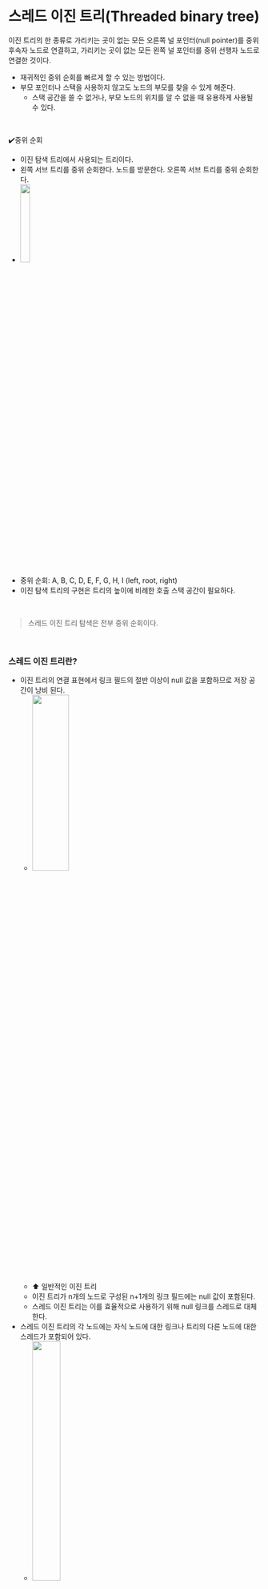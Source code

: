 # 스레드 이진 트리(Threaded binary tree)

이진 트리의 한 종류로 가리키는 곳이 없는 모든 오른쪽 널 포인터(null pointer)를 중위 후속자 노드로 연결하고, 가리키는 곳이 없는 모든 왼쪽 널 포인터를 중위 선행자 노드로 연결한 것이다.
- 재귀적인 중위 순회를 빠르게 할 수 있는 방법이다.
- 부모 포인터나 스택을 사용하지 않고도 노드의 부모를 찾을 수 있게 해준다.
    - 스택 공간을 쓸 수 없거나, 부모 노드의 위치를 알 수 없을 때 유용하게 사용될 수 있다.
</br>

✔️중위 순회
- 이진 탐색 트리에서 사용되는 트리이다.
- 왼쪽 서브 트리를 중위 순회한다. 노드를 방문한다. 오른쪽 서브 트리를 중위 순회한다.
- <img src="./imgs/binary_tree.png" width="20%" height="20%">
- 중위 순회: A, B, C, D, E, F, G, H, I (left, root, right)
- 이진 탐색 트리의 구현은 트리의 높이에 비례한 호출 스택 공간이 필요하다.
</br>

> 스레드 이진 트리 탐색은 전부 중위 순회이다.
</br>

### 스레드 이진 트리란?

- 이진 트리의 연결 표현에서 링크 필드의 절반 이상이 null 값을 포함하므로 저장 공간이 낭비 된다.
    - <img src="./imgs/threaded-binary-tree.png" width="40%" height="30%">
    - ⬆️ 일반적인 이진 트리
    - 이진 트리가 n개의 노드로 구성된 n+1개의 링크 필드에는 null 값이 포함된다.
    - 스레드 이진 트리는 이를 효율적으로 사용하기 위해 null 링크를 스레드로 대체한다.
- 스레드 이진 트리의 각 노드에는 자식 노드에 대한 링크나 트리의 다른 노드에 대한 스레드가 포함되어 있다.
    - <img src="./imgs/one-threaded-binary-tree.png" width="35%">
    - ⬆️ 단방향 스레드 이진 트리
    - <img src="./imgs/oneway-threaded-binary-tree.png" width="60%">
    - 노드의 오른쪽 링크 필드에 스레드를 넣는다. 
    → 각 리프 노드들의 오른쪽 링크 필드에 다음 노드를 가리키는 스레드를 넣는다.
- 양방향 스레드 이진 트리에서 노드의 *오른쪽 필드*는 노드의 중위 **후속 노드**를 가리키는 스레드를 넣고, *왼쪽 필드*는 노드의 중위 **선행 노드**를 가리키는 스레드를 넣는다.
    - <img src="./imgs/double-threaded-binary-tree.png" width="35%">
    - ⬆️ 양방향 스레드 이진 트리
    - <img src="./imgs/twoway-threaded-binary-tree.png" width="60%">
- 양방향 스레드 이진 트리에서 첫 번째 노드의 왼쪽 스레드, 마지막 노드의 오른쪽 스레드는 각각 선행 노드와 후속 노드가 없기 때문에 아무데도 가리키지 않는다.
- 스레드의 균일성을 유지하기 위해 __헤더 노드(header node)__ 를 추가한다.
    - <img src="./imgs/header-threaded-binary-tree.png" width="40%">
    - ⬆️ **스레드 이진 트리**
    - 헤더 노드(header node)는 데이터 부분이 없으며 왼쪽 링크 필드는 루트 노드를 가리키고 오른쪽 링크 필드는 자신을 가리킨다.
    - 헤더 노드는 첫 번째 노드의 선행 작업이 되고 마지막 노드의 후속 작업이다.
</br>

### 단일 스레드 이진 트리 구조

#### 스레드 노드

```c
struct Node
{
    int data;
    struct Node *left, *right;
    bool rightThread; 
}
```

</br>

```java
static class Node
{
    int data;
    Node left, right;
    boolean rightThread; 
}
```

</br>

#### 스레드 트리 순서 정렬

```c
struct Node* leftMost(struct Node* n)
{
    if (n == NULL)
        return NULL;
 
    while (n->left != NULL)
        n = n->left;
 
    return n;
}
 
// 스레드 이진 트리 중위 순회
void inOrder(struct Node* root)
{
    struct Node* cur = leftMost(root);
    while (cur != NULL) {
        printf("%d ", cur->data);
 
        // 만약 스레드 노드인 경우 중위 후속자로 이동
        if (cur->rightThread)
            cur = cur->right;
        else 
						// 아닐 경우 오른쪽 하위 트리의 가장 왼쪽 자식으로 이동
            cur = leftmost(cur->right);
    }
}
```

</br>

```java
// n이 루트인 트리에서 가장 왼쪽 노드를 찾는 함수
Node leftMost(Node n)
{
    if (n == null)
        return null;
 
    while (n.left != null)
        n = n.left;
 
    return n;
}
 
// 스레드 이진 트리 중위 순회
static void inOrder(Node root)
{
    Node cur = leftMost(root);
    while (cur != null) {
        System.out.printf("%d ", cur.data);
 
        // 스레드 노드인 경우 중위 후속자로 이동
				if (cur.rightThread)
            cur = cur.right;
        else 	
						// 아닐 경우 오른쪽 하위 트리의 가장 왼쪽 자식으로 이동
            cur = leftmost(cur.right);
    }
}
```

</br>

### 스레드 이진 트리의 장단점

#### 장점

- 트리의 노드를 순차적으로 빠르게 탐색하므로 **스택이 필요하지 않다.**
    - 스택을 사용하면 많은 메모리와 시간이 소비됨
- 스레드와 링크를 따라가면 **모든 노드의 후임자와 선행자를 효율적으로 결정**할 수 있다.

#### 단점

- 스레드 이진 트리는 각 노드의 링크 필드가 일반 노드를 가리키는지 아니면 노드의 후임자 선행자를 가리키는지를 알기 위해 **각 노드에 대한 추가 정보를 유지해야 한다**.
- 스레드 이진 트리에 대한 **삽입 및 삭제는** 스레드와 일반 링크 모두를 유지 관리해야 되기 때문에 **더 많은 시간이 소요된다**.
</br>
</br>

### 스레드 이진 트리 삽입 코드

```java
import java.util.*;
class solution
{
static class Node
{
    Node left, right;
    int info;
   
		//링크 필드가 자식 노드를 연결하면 F, 선행자 또는 후속자를 가리키면 T
    boolean lthread;
    boolean rthread;
};
   
// 노드 삽입
static Node insert( Node root, int ikey)
{
    // 주어진 값으로 노드 검색
    Node ptr = root;
    Node par = null; // 삽입할 키의 부모
    while (ptr != null)
    {
        // 이미 키가 있는 경우 반환
        if (ikey == (ptr.info))
        {
            System.out.printf("Duplicate Key !\n");
            return root;
        }
   
        par = ptr; // Update parent pointer
   
        // Moving on left subtree.
        if (ikey < ptr.info)
        {
            if (ptr . lthread == false)
                ptr = ptr . left;
            else
                break;
        }
   
        // Moving on right subtree.
        else
        {
            if (ptr.rthread == false)
                ptr = ptr . right;
            else
                break;
        }
    }
   
    // Create a new node
    Node tmp = new Node();
    tmp . info = ikey;
    tmp . lthread = true;
    tmp . rthread = true;
     
    if (par == null)
    {
        root = tmp;
        tmp . left = null;
        tmp . right = null;
    }
    else if (ikey < (par . info))
    {
        tmp . left = par . left;
        tmp . right = par;
        par . lthread = false;
        par . left = tmp;
    }
    else
    {
        tmp . left = par;
        tmp . right = par . right;
        par . rthread = false;
        par . right = tmp;
    }
   
    return root;
}
   
// rthread를 사용하여 중위후속자를 반환
static  Node inorderSuccessor( Node ptr)
{
    // If rthread is set, we can quickly find
    if (ptr . rthread == true)
        return ptr.right;
   
    // Else return leftmost child of right subtree
    ptr = ptr . right;
    while (ptr . lthread == false)
        ptr = ptr . left;
    return ptr;
}
   
// Printing the threaded tree
static void inorder( Node root)
{
    if (root == null)
        System.out.printf("Tree is empty");
   
    // Reach leftmost node
     Node ptr = root;
    while (ptr . lthread == false)
        ptr = ptr . left;
   
    // One by one print successors
    while (ptr != null)
    {
        System.out.printf("%d ",ptr . info);
        ptr = inorderSuccessor(ptr);
    }
}
   
// Driver Program
public static void main(String[] args)
{
     Node root = null;
   
    root = insert(root, 20);
    root = insert(root, 10);
    root = insert(root, 30);
    root = insert(root, 5);
    root = insert(root, 16);
    root = insert(root, 14);
    root = insert(root, 17);
    root = insert(root, 13);
   
    inorder(root);
} 
}
```

---
참고
[Threaded Binary Tree - javatpoint](https://www.javatpoint.com/threaded-binary-tree)
